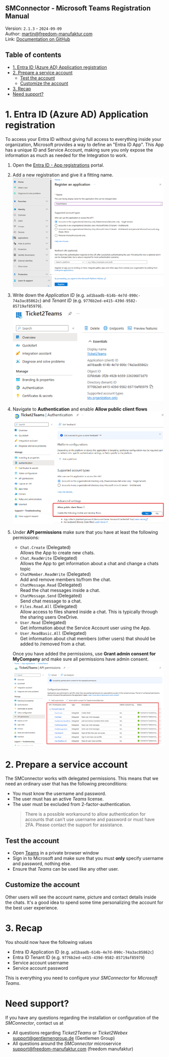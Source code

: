 ﻿SMConnector - Microsoft Teams Registration Manual
---
Version: `2.1.3` - `2024-09-09` \
Author: martin@freedom-manufaktur.com \
Link: [Documentation on GitHub](https://github.com/freedom-manufaktur/SMConnector/tree/main/Documentation/Teams%20Registration%20Manual.md)

Table of contents
---
<!--TOC-->
- [1. Entra ID (Azure AD) Application registration](#1-entra-id-azure-ad-application-registration)
- [2. Prepare a service account](#2-prepare-a-service-account)
  - [Test the account](#test-the-account)
  - [Customize the account](#customize-the-account)
- [3. Recap](#3-recap)
- [Need support?](#need-support)
<!--/TOC-->

# 1. Entra ID (Azure AD) Application registration
To access your Entra ID without giving full access to everything inside your organization, Microsoft 
provides a way to define an "Entra ID App". This App has a unique ID and Service Account, making 
sure you only expose the information as much as needed for the Integration to work.

1.  Open the [Entra ID - App registrations](https://entra.microsoft.com/#view/Microsoft_AAD_RegisteredApps/ApplicationsListBlade/quickStartType~/null/sourceType/Microsoft_AAD_IAM) portal.

2.  Add a new registration and give it a fitting name.\
    ![New App registration](Images/Entra%20ID%20App%20registration%20New.png)

3.  Write down the *Application ID* (e.g. `ad1baadb-614b-4e7d-890c-74a3ac85862c`) and  *Tenant ID* (e.g. `9776b2ed-e415-439d-9582-85719af85979`).\
    ![App registration ID](Images/Entra%20ID%20App%20registration%20ID.png)

4.  Navigate to **Authentication** and enable **Allow public client flows**\
    ![App registration public client flows](Images/Entra%20ID%20App%20registration%20Public%20client%20flows.png)

5.  Under **API permissions** make sure that you have at least the following permissions:
    - `Chat.Create` (Delegated)\
      Allows the App to create new chats.
    - `Chat.ReadWrite` (Delegated)\
    Allows the App to get information about a chat and change a chats topic
    - `ChatMember.ReadWrite` (Delegated)\
    Add and remove members to/from the chat.
    - `ChatMessage.Read` (Delegated)\
    Read the chat messages inside a chat.
    - `ChatMessage.Send` (Delegated)\
    Send chat message to a chat.
    - `Files.Read.All` (Delegated)\
    Allow access to files shared inside a chat. This is typically through the sharing users OneDrive.
    - `User.Read` (Delegated)\
    Get information about the Service Account user using the App.
    - `User.ReadBasic.All` (Delegated)\
    Get information about chat members (other users) that should be added to /removed from a chat.

    Once you have added the permissions, use **Grant admin consent for MyCompany** and make sure all permissions have admin consent.\
    ![App registration permissions](Images/Entra%20ID%20App%20registration%20Permissions.png)

# 2. Prepare a service account
The SMConnector works with delegated permissions. This means that we need an ordinary user that has the following preconditions:
- You must know the username and password.
- The user must has an active *Teams* license.
- The user must be excluded from 2-factor-authentication.
  > There is a possible workaround to allow authentication for accounts that can't use username and password or must have 2FA. Please contact the support for assistance.

## Test the account
- Open [Teams](https://teams.microsoft.com) in a private browser window
- Sign in to Microsoft and make sure that you must **only** specify username and password, nothing else.
- Ensure that *Teams* can be used like any other user.

## Customize the account
Other users will see the account name, picture and contact details inside the chats.
It's a good idea to spend some time personalizing the account for the best user experience.

# 3. Recap
You should now have the following values
- Entra ID Application ID (e.g. `ad1baadb-614b-4e7d-890c-74a3ac85862c`)
- Entra ID Tenant ID (e.g. `9776b2ed-e415-439d-9582-85719af85979`)
- Service account username
- Service account password

This is everything you need to configure your *SMConnector* for *Microsoft Teams*.

# Need support?
If you have any questions regarding the installation or configuration of the *SMConnector*, contact us at
- All questions regarding *Ticket2Teams* or *Ticket2Webex* \
  support@gentlemengroup.de (Gentlemen Group)
- All questions around the *SMConnector* microservice \
  support@freedom-manufaktur.com (freedom manufaktur)
